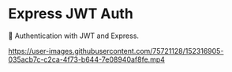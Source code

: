 # Express JWT Auth
🔐 Authentication with JWT and Express.

https://user-images.githubusercontent.com/75721128/152316905-035acb7c-c2ca-4f73-b644-7e08940af8fe.mp4
